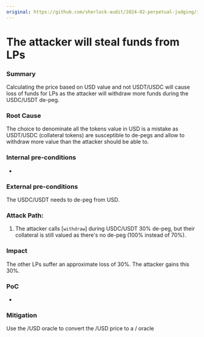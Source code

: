 ```yaml
---
original: https://github.com/sherlock-audit/2024-02-perpetual-judging/issues/118
---
```


# The attacker will steal funds from LPs

### Summary

Calculating the price based on USD value and not USDT/USDC will cause loss of funds for LPs as the attacker will withdraw more funds during the USDC/USDT de-peg.

### Root Cause
The choice to denominate all the tokens value in USD is a mistake as USDT/USDC (collateral tokens) are susceptible to de-pegs and allow to withdraw more value than the attacker should be able to.

### Internal pre-conditions
-

### External pre-conditions
The USDC/USDT needs to de-peg from USD.

### Attack Path:
1. The attacker calls [`withdraw`] during USDC/USDT 30% de-peg, but their collateral is still valued as there's no de-peg (100% instead of 70%).

### Impact
The other LPs suffer an approximate loss of 30%. The attacker gains this 30%.

### PoC
-

### Mitigation
Use the <quote-token>/USD oracle to convert the <base-token>/USD price to a <base-token>/<quote-token> oracle